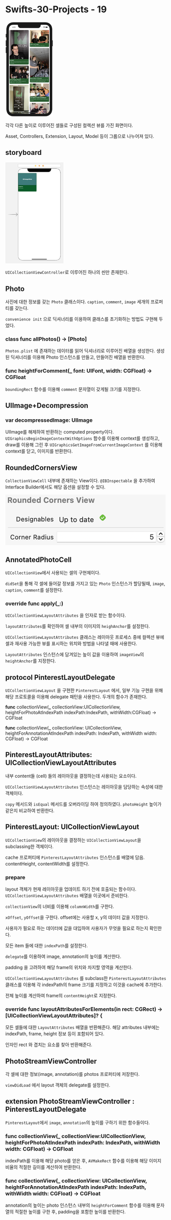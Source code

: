 # Swifts-30-Projects - 19

<img src="image_asset/Untitled.png" alt="image_asset/Untitled.png" style="zoom:33%;" />

각각 다른 높이로 이루어진 셀들로 구성된 컬렉션 뷰를 가진 화면이다.

Asset, Controllers, Extension, Layout, Model 등이 그룹으로 나누어져 있다.

## storyboard

<img src="image_asset/Untitled%201.png" alt="image_asset/Untitled%201.png" style="zoom:33%;" />

`UICollectionViewController`로 이루어진 하나의 씬만 존재한다.

## Photo

사진에 대한 정보를 갖는 `Photo` 클래스이다. `caption`, `comment`, `image` 세개의 프로퍼티를 갖는다. 

`convenience init` 으로 딕셔너리를 이용하여 클래스를 초기화하는 방법도 구현해 두었다. 

### class func allPhotos() -> [Photo]

`Photos.plist` 에 존재하는 데이터를 읽어 딕셔너리로 이루어진 배열을 생성한다. 생성된 딕셔너리를 이용해 Photo 인스턴스를 만들고, 만들어진 배열을 반환한다.

### func heightForComment(_ font: UIFont, width: CGFloat) -> CGFloat

`boundingRect` 함수를 이용해 `comment` 문자열이 갖게될 크기를 지정한다.

## UIImage+Decompression

### var decompressedImage: UIImage

UIImage를 해제하여 반환하는 computed property이다. `UIGraphicsBeginImageContextWithOptions` 함수를 이용해 context를 생성하고, draw를 이용해 그린 후 `UIGraphicsGetImageFromCurrentImageContext` 를 이용해 context를 닫고, 이미지를 반환한다.

## RoundedCornersView

`CollectionViewCell` 내부에 존재하는 View이다. `@IBInspectable` 을 추가하여 Interface Builder에서도 해당 옵션을 설정할 수 있다.

![image_asset/Untitled%202.png](image_asset/Untitled%202.png)

## AnnotatedPhotoCell

`UICollectionView`에서 사용되는 셀의 구현체이다.

`didSet`을 통해 각 셀에 들어갈 정보를 가지고 있는 `Photo` 인스턴스가 할당될때, `image`, `caption`, `comment`를 설정한다. 

### override func apply(_:)

`UICollectionViewLayoutAttributes` 을 인자로 받는 함수이다. 

`layoutAttributes`를 확인하여 셀 내부의 이미지의 `heighAnchor`를 설정한다.

`UICollectionViewLayoutAttributes` 클래스는 레이아웃 프로세스 중에 컬렉션 뷰에 셀과 재사용 가능한 뷰를 표시하는 위치와 방법을 나타낼 때에 사용한다. 

`LayoutAttributes` 인스턴스에 담겨있는 높이 값을 이용하여 `imageView`의 `heightAnchor`를 지정한다.

## protocol PinterestLayoutDelegate

`UICollectionViewLayout` 을 구현한 `PinterestLayout` 에서, 일부 기능 구현을 위해 해당 프로토콜을 이용해 delegate 패턴을 사용한다. 두개의 함수가 존재한다.

**func** collectionView(**_** collectionView:UICollectionView, heightForPhotoAtIndexPath indexPath:IndexPath, withWidth:CGFloat) -> CGFloat

**func** collectionView(**_** collectionView: UICollectionView, heightForAnnotationAtIndexPath indexPath: IndexPath, withWidth width: CGFloat) -> CGFloat

## PinterestLayoutAttributes: UICollectionViewLayoutAttributes

내부 content들 (cell) 들의 레이아웃을 결정하는데 사용되는 요소이다. 

`UICollectionViewLayoutAttributes` 인스턴스는 레이아웃을 담당하는 속성에 대한 객체이다.

`copy` 메서드와 `isEqual` 메서드를 오버라이딩 하여 정의하였다. `photoHeight` 높이가 같은지 비교하여 반환한다.

## PinterestLayout: UICollectionViewLayout

`UICollectionView`의 레이아웃을 결정하는 `UICollectionViewLayout`을 subclassing한 객체이다.

cache 프로퍼티에 `PinterestLayoutAttributes` 인스턴스를 배열에 담음. contentHeight, contentWidth를 설정한다. 

### prepare

layout 객체가 현재 레이아웃을 업데이트 하기 전에 호출되는 함수이다. `UICollectionViewLayoutAttributes` 배열을 이곳에서 준비한다.

`collectionView`의 너비를 이용해 `columnWidth`를 구한다.

`xOffset`, `yOffset`을 구한다. offset에는 사용할 x, y의 데이터 값을 지정한다. 

사용자가 필요로 하는 데이터에 값을 대입하여 사용자가 무엇을 필요로 하는지 확인한다. 

모든 item 들에 대한 `indexPath`를 설정한다. 

`delegate`를 이용하여 image, annotation의 높이를 계산한다.

padding 을 고려하여 해당 frame의 위치와 차지할 영역을 계산한다. 

`UICollectionViewLayoutAttributes` 를 subclass한 `PinterestLayoutAttributes` 클래스를 이용해 각 indexPath의 frame 크기를 지정하고 이것을 cache에 추가한다.

전체 높이를 계산하여 frame의 `contentHeight`로 지정한다.

### override func layoutAttributesForElements(in rect: CGRect) -> [UICollectionViewLayoutAttributes]? {

모든 셀들에 대한 `LayoutAttributes` 배열을 반환해준다. 해당 attributes 내부에는 indexPath, frame, height 정보 등이 포함되어 있다.

인자인 rect 와 겹치는 요소를 찾아 반환해준다.

## PhotoStreamViewController

각 셀에 대한 정보(image, annotation)를 photos 프로퍼티에 저장한다.

`viewDidLoad` 에서 layout 객체의 delegate를 설정한다.

## extension PhotoStreamViewController : PinterestLayoutDelegate

`PinterestLayout`에서 `image`, `annotation`의 높이를 구하기 위한 함수들이다.

### **func** collectionView(**_** collectionView:UICollectionView, heightForPhotoAtIndexPath indexPath: IndexPath, withWidth width: CGFloat) -> CGFloat

indexPath를 이용해 해당 photo를 얻은 후, `AVMakeRect` 함수를 이용해 해당 이미지 비율의 적절한 길이를 계산하여 반환한다. 

### **func** collectionView(**_** collectionView: UICollectionView, heightForAnnotationAtIndexPath indexPath: IndexPath, withWidth width: CGFloat) -> CGFloat

annotation의 높이는 photo 인스턴스 내부의 `heightForComment` 함수를 이용해 문자열의 적절한 높이를 구한 후,  padding을 포함한 높이를 반환한다.